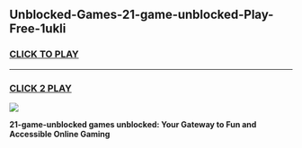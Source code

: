 
## Unblocked-Games-21-game-unblocked-Play-Free-1ukli
<h3>
<a href="https://premium76.site?title=21-game-unblocked&ref=18A">CLICK TO PLAY</a></h3>
<hr>

<h3>
<a href="https://premium76.site?title=21-game-unblocked&ref=18A">CLICK 2 PLAY</a>
  
</h3>

<a href="https://premium76.site?title=21-game-unblocked&ref=18A"><img src="https://clearcache.store/games.png"></a>


**21-game-unblocked games unblocked: Your Gateway to Fun and Accessible Online Gaming**
